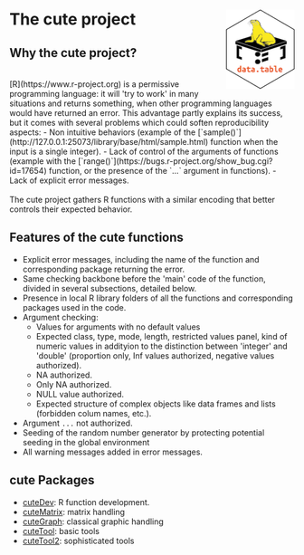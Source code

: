 

# The cute project <a href="https://r-datatable.com"><img src="https://raw.githubusercontent.com/Rdatatable/data.table/master/.graphics/logo.png" align="right" height="140" /></a>

## Why the cute project?
<br />
[R](https://www.r-project.org) is a permissive programming language: it will 'try to work' in many situations and returns something, when other programming languages would have returned an error. This advantage partly explains its success, but it comes with several problems which could soften reproducibility aspects:
- Non intuitive behaviors (example of the [`sample()`](http://127.0.0.1:25073/library/base/html/sample.html) function when the input is a single integer).
- Lack of control of the arguments of functions (example with the [`range()`](https://bugs.r-project.org/show_bug.cgi?id=17654) function, or the presence of the `...` argument in functions).
- Lack of explicit error messages.
<br /><br />
The cute project gathers R functions with a similar encoding that better controls their expected behavior.

## Features of the cute functions

- Explicit error messages, including the name of the function and corresponding package returning the error.
- Same checking backbone before the 'main' code of the function, divided in several subsections, detailed below.
- Presence in local R library folders of all the functions and corresponding packages used in the code.
- Argument checking: 
    - Values for arguments with no default values
    - Expected class, type, mode, length, restricted values panel, kind of numeric values in addityion to the distinction between 'integer' and 'double' (proportion only, Inf values authorized, negative values authorized).
    - NA authorized.
    - Only NA authorized.
    - NULL value authorized.
    - Expected structure of complex objects like data frames and lists (forbidden colum names, etc.).
- Argument `...` not authorized.
- Seeding of the random number generator by protecting potential seeding in the global environment
- All warning messages added in error messages.


## cute Packages

- [cuteDev](https://github.com/yushiHn/cuteDev): R function development.
- [cuteMatrix](https://github.com/yushiHn/cuteMatrix): matrix handling
- [cuteGraph](https://github.com/yushiHn/cuteGraph): classical graphic handling
- [cuteTool](https://github.com/yushiHn/cuteTool): basic tools
- [cuteTool2](https://github.com/yushiHn/cuteTool2): sophisticated tools

